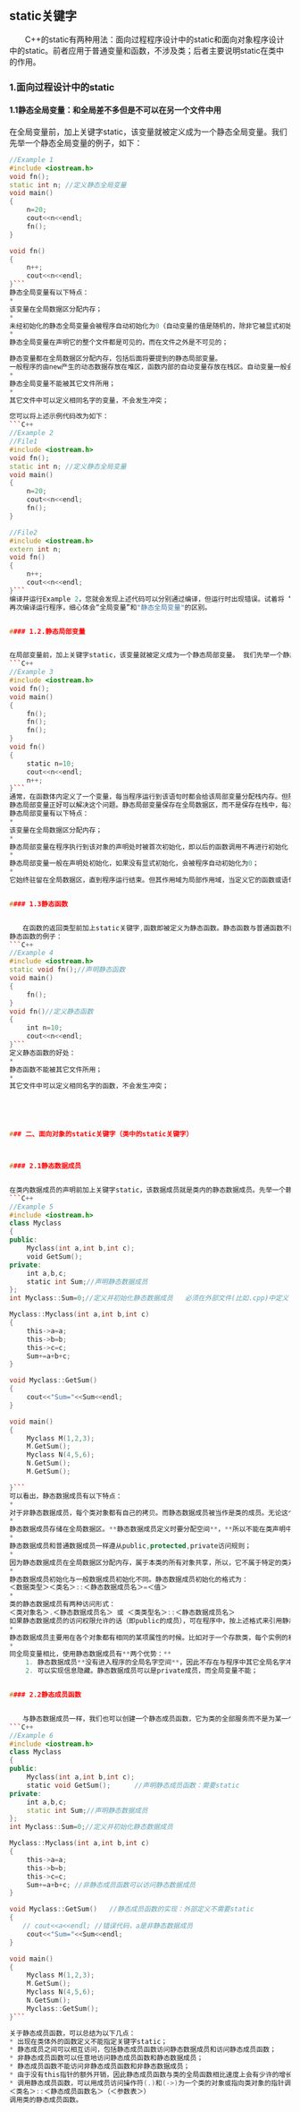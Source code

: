 
## static关键字


　　C++的static有两种用法：面向过程程序设计中的static和面向对象程序设计中的static。前者应用于普通变量和函数，不涉及类；后者主要说明static在类中的作用。


### 1.面向过程设计中的static



#### 1.1静态全局变量：和全局差不多但是不可以在另一个文件中用



在全局变量前，加上关键字static，该变量就被定义成为一个静态全局变量。我们先举一个静态全局变量的例子，如下： 
```C++
//Example 1
#include <iostream.h>
void fn();
static int n; //定义静态全局变量
void main()
{
 　　n=20;
 　　cout<<n<<endl;
 　　fn();
}

void fn()
{
　　 n++;
 　　cout<<n<<endl;
}```
静态全局变量有以下特点： 
* 
该变量在全局数据区分配内存； 
* 
未经初始化的静态全局变量会被程序自动初始化为0（自动变量的值是随机的，除非它被显式初始化）； 
* 
静态全局变量在声明它的整个文件都是可见的，而在文件之外是不可见的；　

静态变量都在全局数据区分配内存，包括后面将要提到的静态局部变量。
一般程序的由new产生的动态数据存放在堆区，函数内部的自动变量存放在栈区。自动变量一般会随着函数的退出而释放空间，静态数据（即使是函数内部的静态局部变量）也存放在全局数据区。全局数据区的数据并不会因为函数的退出而释放空间。细心的读者可能会发现，Example 1中的代码中将 “static int n; //定义静态全局变量”改为“int n; //定义全局变量”。程序照样正常运行。的确，定义全局变量就可以实现变量在文件中的共享，但定义静态全局变量还有以下好处： 
*  
静态全局变量不能被其它文件所用； 
*  
其它文件中可以定义相同名字的变量，不会发生冲突；

您可以将上述示例代码改为如下：
```C++
//Example 2
//File1
#include <iostream.h>
void fn();
static int n; //定义静态全局变量
void main()
{
 　　n=20;
 　　cout<<n<<endl;
 　　fn();
}

//File2
#include <iostream.h>
extern int n;
void fn()
{
　　 n++;
 　　cout<<n<<endl;
}```
编译并运行Example 2，您就会发现上述代码可以分别通过编译，但运行时出现错误。试着将 “static int n; //定义静态全局变量”改为 “int n; //定义全局变量”
再次编译运行程序，细心体会“全局变量”和"静态全局变量"的区别。


#### 1.2.静态局部变量


在局部变量前，加上关键字static，该变量就被定义成为一个静态局部变量。 我们先举一个静态局部变量的例子，如下： 
```C++
//Example 3
#include <iostream.h>
void fn();
void main()
{
 　　fn();
 　　fn();
 　　fn();
}
void fn()
{
 　　static n=10;
 　　cout<<n<<endl;
　　 n++;
}```
通常，在函数体内定义了一个变量，每当程序运行到该语句时都会给该局部变量分配栈内存。但随着程序退出函数体，系统就会收回栈内存，局部变量也相应失效。但有时候我们需要在**两次调用之间对变量的值进行保存**。通常的想法是定义一个全局变量来实现。但这样一来，变量已经不再属于函数本身了，不再仅受函数的控制，给程序的维护带来不便。
静态局部变量正好可以解决这个问题。静态局部变量保存在全局数据区，而不是保存在栈中，每次的值保持到下一次调用，直到下次赋新值。 
静态局部变量有以下特点：
* 
该变量在全局数据区分配内存； 
* 
静态局部变量在程序执行到该对象的声明处时被首次初始化，即以后的函数调用不再进行初始化； 
* 
静态局部变量一般在声明处初始化，如果没有显式初始化，会被程序自动初始化为0； 
* 
它始终驻留在全局数据区，直到程序运行结束。但其作用域为局部作用域，当定义它的函数或语句块结束时，其作用域随之结束；


#### 1.3静态函数


　　在函数的返回类型前加上static关键字,函数即被定义为静态函数。静态函数与普通函数不同，它只能在声明它的文件当中可见，不能被其它文件使用。
静态函数的例子： 
```C++
//Example 4
#include <iostream.h>
static void fn();//声明静态函数
void main()
{
 　　fn();
}
void fn()//定义静态函数
{
 　　int n=10;
 　　cout<<n<<endl;
}```
定义静态函数的好处： 
* 
静态函数不能被其它文件所用； 
* 
其它文件中可以定义相同名字的函数，不会发生冲突；

 



### 二、面向对象的static关键字（类中的static关键字）



#### 2.1静态数据成员


在类内数据成员的声明前加上关键字static，该数据成员就是类内的静态数据成员。先举一个静态数据成员的例子。 
```C++
//Example 5
#include <iostream.h>
class Myclass
{
public:
 　　Myclass(int a,int b,int c);
 　　void GetSum();
private:
 　　int a,b,c;
 　　static int Sum;//声明静态数据成员
};
int Myclass::Sum=0;//定义并初始化静态数据成员   必须在外部文件(比如.cpp)中定义

Myclass::Myclass(int a,int b,int c)
{
 　　this->a=a;
 　　this->b=b;
 　　this->c=c;
 　　Sum+=a+b+c;
}

void Myclass::GetSum()
{
 　　cout<<"Sum="<<Sum<<endl;
}

void main()
{
 　　Myclass M(1,2,3);
 　　M.GetSum();
　　 Myclass N(4,5,6);
 　　N.GetSum();
 　　M.GetSum();

}```
可以看出，静态数据成员有以下特点： 
* 
对于非静态数据成员，每个类对象都有自己的拷贝。而静态数据成员被当作是类的成员。无论这个类的对象被定义了多少个，静态数据成员在程序中也只有一份拷贝，由该类型的所有对象共享访问。也就是说，静态数据成员是该类的所有对象所共有的。对该类的多个对象来说，**静态数据成员只分配一次内存(只有一份)，供所有对象共用**。所以，静态数据成员的值对每个对象都是一样的，它的值可以更新； 
* 
静态数据成员存储在全局数据区。**静态数据成员定义时要分配空间**，**所以不能在类声明中定义**。在Example 5中，语句int Myclass::Sum=0;是定义静态数据成员； 
* 
静态数据成员和普通数据成员一样遵从public,protected,private访问规则； 
* 
因为静态数据成员在全局数据区分配内存，属于本类的所有对象共享，所以，它不属于特定的类对象，在没有产生类对象时其作用域就可见，即在没有产生类的实例时，我们就可以操作它； 
* 
静态数据成员初始化与一般数据成员初始化不同。静态数据成员初始化的格式为：
＜数据类型＞＜类名＞::＜静态数据成员名＞=＜值＞ 
* 
类的静态数据成员有两种访问形式：
＜类对象名＞.＜静态数据成员名＞ 或 ＜类类型名＞::＜静态数据成员名＞
如果静态数据成员的访问权限允许的话（即public的成员），可在程序中，按上述格式来引用静态数据成员 ； 
* 
静态数据成员主要用在各个对象都有相同的某项属性的时候。比如对于一个存款类，每个实例的利息都是相同的。所以，应该把利息设为存款类的静态数据成员。这有两个好处，第一，不管定义多少个存款类对象，利息数据成员都共享分配在全局数据区的内存，所以节省存储空间。第二，一旦利息需要改变时，只要改变一次，则所有存款类对象的利息全改变过来了； 
* 
同全局变量相比，使用静态数据成员有**两个优势：** 
    1. 静态数据成员**没有进入程序的全局名字空间**，因此不存在与程序中其它全局名字冲突的可能性； 
    2. 可以实现信息隐藏。静态数据成员可以是private成员，而全局变量不能；


#### 2.2静态成员函数 


　　与静态数据成员一样，我们也可以创建一个静态成员函数，它为类的全部服务而不是为某一个类的具体对象服务。静态成员函数与静态数据成员一样，都是类的内部实现，属于类定义的一部分。普通的成员函数一般都隐含了一个this指针，this指针指向类的对象本身，因为普通成员函数总是具体的属于某个类的具体对象的。通常情况下，this是缺省的。如函数fn()实际上是this->fn()。但是与普通函数相比，静态成员函数由于不是与任何的对象相联系，因此**它不具有this指针**。从这个意义上讲，它无法访问属于类对象的非静态数据成员，也无法访问非静态成员函数，它**只能调用其余的静态成员函数/变量。外部定义时不需要static,内部声明时才用下。**面举个静态成员函数的例子。 
```C++
//Example 6
#include <iostream.h>
class Myclass
{
public:
 　　Myclass(int a,int b,int c);
 　　static void GetSum();      //声明静态成员函数：需要static
private:
 　　int a,b,c;
　　 static int Sum;//声明静态数据成员
};
int Myclass::Sum=0;//定义并初始化静态数据成员

Myclass::Myclass(int a,int b,int c)
{
 　　this->a=a;
 　　this->b=b;
 　　this->c=c;
 　　Sum+=a+b+c; //非静态成员函数可以访问静态数据成员
}

void Myclass::GetSum()   //静态成员函数的实现：外部定义不需要static
{
　　// cout<<a<<endl; //错误代码，a是非静态数据成员
 　　cout<<"Sum="<<Sum<<endl;
}

void main()
{
 　　Myclass M(1,2,3);
 　　M.GetSum();
 　　Myclass N(4,5,6);
 　　N.GetSum();
 　　Myclass::GetSum();
}```

关于静态成员函数，可以总结为以下几点： 
* 出现在类体外的函数定义不能指定关键字static； 
* 静态成员之间可以相互访问，包括静态成员函数访问静态数据成员和访问静态成员函数； 
* 非静态成员函数可以任意地访问静态成员函数和静态数据成员； 
* 静态成员函数不能访问非静态成员函数和非静态数据成员； 
* 由于没有this指针的额外开销，因此静态成员函数与类的全局函数相比速度上会有少许的增长； 
* 调用静态成员函数，可以用成员访问操作符(.)和(->)为一个类的对象或指向类对象的指针调用静态成员函数，也可以直接使用如下格式：
＜类名＞::＜静态成员函数名＞（＜参数表＞）
调用类的静态成员函数。